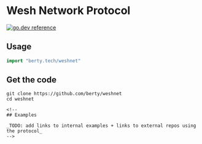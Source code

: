 # Wesh Network Protocol

[![go.dev reference](https://img.shields.io/badge/go.dev-reference-007d9c?logo=go&logoColor=white)](https://pkg.go.dev/berty.tech/weshnet)

## Usage

```go
import "berty.tech/weshnet"
```

## Get the code

```
git clone https://github.com/berty/weshnet
cd weshnet

<!--
## Examples

_TODO: add links to internal examples + links to external repos using the protocol_
-->
